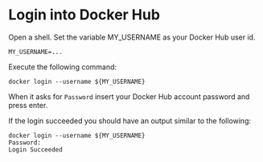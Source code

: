 # Login into Docker Hub

Open a shell.
Set the variable MY_USERNAME as your Docker Hub user id.

```
MY_USERNAME=...
```

Execute the following command:

```
docker login --username ${MY_USERNAME}
```

When it asks for `Password` insert your Docker Hub account password and press enter.

If the login succeeded you should have an output similar to the following:
```
docker login --username ${MY_USERNAME}
Password: 
Login Succeeded
```